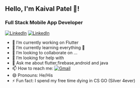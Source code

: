 

## Hello, I'm Kaival Patel 👋!
### Full Stack Mobile App Developer
[![LinkedIn](https://img.shields.io/badge/Visit-me%20on-LinkedIn-white?style=for-the-badge)](https://jupyter.org/try)
[![LinkedIn](https://img.shields.io/badge/LinkedIn-Go-blue.svg)](https://www.linkedin.com/in/kaiival/)

- 🔭 I’m currently working on Flutter 
- 🌱 I’m currently learning everything 🤣
- 👯 I’m looking to collaborate on ...
- 🤔 I’m looking for help with 
- 💬 Ask me about flutter,firebase,android and java
- 📫 How to reach me: [![Gmail](https://img.shields.io/badge/Email-white?style=for-the-badge&logo=Gmail)](mailto:kaivalpatel53@gmail.com)
- 😄 Pronouns: He/His
- ⚡ Fun fact: I spend my free time dying in CS GO (Silver 4ever)
